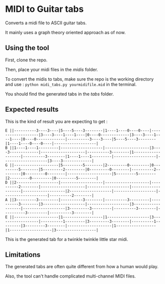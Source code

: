 # MIDI to Guitar tabs
Converts a midi file to ASCII guitar tabs.

It mainly uses a graph theory oriented approach as of now.

## Using the tool

First, clone the repo.

Then, place your midi files in the *midis* folder.

To convert the midis to tabs, make sure the repo is the working directory and use : `python midi_tabs.py yourmidifile.mid` in the terminal.

You should find the generated tabs in the *tabs* folder.

## Expected results

This is the kind of result you are expecting to get :

```text
E ||----------3----3----|5----5----3--------|1----1----0----0----|-------------------|3----3----1----1----|0----0-------------|3----3----1----1----|0----0-------------|----------3----3----|5----5----3--------|1----1----0----0----|-------------------|
B ||1----1----1---------|-------------------|--------------------|3----3-------------|--------------------|----------3--------|1-------------------|----------3--------|1----1----1---------|-------------------|--------------------|3----3-------------|
G ||--------------------|5---------5--------|2---------0---------|0---------5--------|5---------2---------|0---------0--------|----------2---------|0---------0--------|--------------------|5---------5--------|2---------0---------|0---------5--------|
D ||2-------------------|-------------------|--------------------|----------2--------|--------------------|-------------------|--------------------|-------------------|2-------------------|-------------------|--------------------|----------2--------|
A ||3---------3---------|----------3--------|----------3---------|----------3--------|3-------------------|-------------------|3-------------------|-------------------|3---------3---------|----------3--------|----------3---------|----------3--------|
E ||--------------------|1------------------|1-------------------|3------------------|----------1---------|3---------3--------|----------1---------|3---------3--------|--------------------|1------------------|1-------------------|3------------------|

```
 This is the generated tab for a twinkle twinkle little star midi.
 
 ## Limitations
 The generated tabs are often quite different from how a human would play.
 
 Also, the tool can't handle complicated multi-channel MIDI files.
